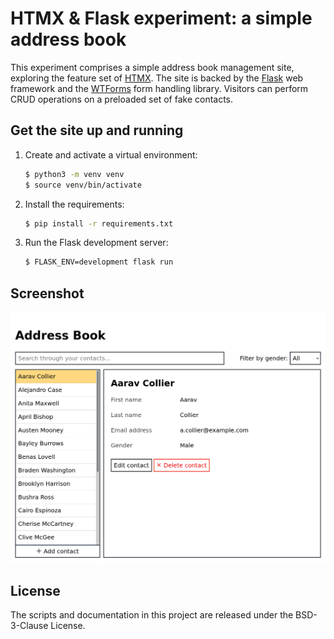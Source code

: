 # HTMX &amp; Flask experiment: a simple address book

This experiment comprises a simple address book management site, exploring the
feature set of [HTMX][htmx-site]. The site is backed by the [Flask][flask-site]
web framework and the [WTForms][wtforms-site] form handling library. Visitors
can perform CRUD operations on a preloaded set of fake contacts.

[htmx-site]: https://htmx.org/
[flask-site]: https://flask.palletsprojects.com/
[wtforms-site]: https://wtforms.readthedocs.io/


## Get the site up and running
1. Create and activate a virtual environment:

   ```sh
   $ python3 -m venv venv
   $ source venv/bin/activate
   ```

1. Install the requirements:

   ```sh
   $ pip install -r requirements.txt
   ```

1. Run the Flask development server:

   ```sh
   $ FLASK_ENV=development flask run
   ```


## Screenshot
![Screenshot](/docs/screenshot.png)


## License
The scripts and documentation in this project are released under the
BSD-3-Clause License.

